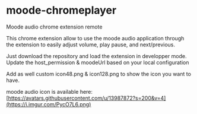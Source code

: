 # moode-chromeplayer
Moode audio chrome extension remote


This chrome extension allow to use the moode audio application through the extension to easily adjust volume, play pause, and next/previous.


Just download the repository and load the extension in developper mode.
Update the host_permission & moodeUrl based on your local configuration

Add as well custom icon48.png & icon128.png to show the icon you want to have.

moode audio icon is available here:
[https://avatars.githubusercontent.com/u/13987872?s=200&v=4](https://i.imgur.com/PycO7L6.png)
